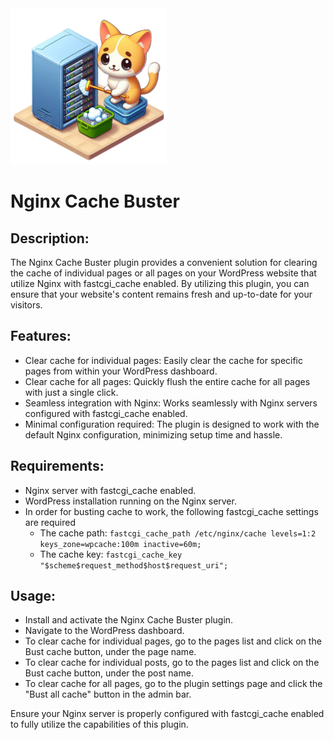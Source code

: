<img src="/assets/logo.png" width="250" />

# Nginx Cache Buster

## Description:

The Nginx Cache Buster plugin provides a convenient solution for clearing the cache of individual pages or all pages on your WordPress website that utilize Nginx with fastcgi_cache enabled. By utilizing this plugin, you can ensure that your website's content remains fresh and up-to-date for your visitors.

## Features:

- Clear cache for individual pages: Easily clear the cache for specific pages from within your WordPress dashboard.
- Clear cache for all pages: Quickly flush the entire cache for all pages with just a single click.
- Seamless integration with Nginx: Works seamlessly with Nginx servers configured with fastcgi_cache enabled.
- Minimal configuration required: The plugin is designed to work with the default Nginx configuration, minimizing setup time and hassle.

## Requirements:

- Nginx server with fastcgi_cache enabled.
- WordPress installation running on the Nginx server.
- In order for busting cache to work, the following fastcgi_cache settings are required
  - The cache path: `fastcgi_cache_path /etc/nginx/cache levels=1:2 keys_zone=wpcache:100m inactive=60m;`
  - The cache key: `fastcgi_cache_key "$scheme$request_method$host$request_uri";`

## Usage:

- Install and activate the Nginx Cache Buster plugin.
- Navigate to the WordPress dashboard.
- To clear cache for individual pages, go to the pages list and click on the Bust cache button, under the page name.
- To clear cache for individual posts, go to the pages list and click on the Bust cache button, under the post name.
- To clear cache for all pages, go to the plugin settings page and click the "Bust all cache" button in the admin bar.

Ensure your Nginx server is properly configured with fastcgi_cache enabled to fully utilize the capabilities of this plugin.
